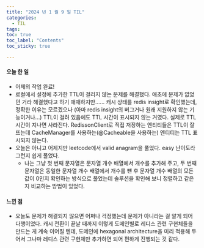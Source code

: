 ```yaml
---
title: "2024 년 1 월 9 일 TIL"
categories:
  - TIL
tags:
toc: true
toc_label: "Contents"
toc_sticky: true

---
```


#### 오늘 한 일

* 어제의 작업 완료!
* 로컬에서 설정에 추가한 TTL이 걸리지 않는 문제를 해결했다. 애초에 문제가 없었던 거라 해결했다고 하기 애매하지만...... 캐시 상태를 redis insight로 확인했는데, 정확한 이유는 모르겠으나 (아마 redis insight의 버그거나 원래 지원하지 않는 기능이거나...) TTL이 걸려 있음에도 TTL 시간이 표시되지 않는 거였다. 실제로 TTL 시간이 지나면 사라진다. RedissonClient로 직접 저장하는 엔티티들은 TTL이 잘 뜨는데 CacheManager를 사용하는(@Cacheable을 사용하는) 엔티티는 TTL 표시되지 않는다. 
* 오늘은 아니고 어제지만 leetcode에서 valid anagram을 풀었다. easy 난이도라 그런지 쉽게 풀었다.
  * 나는 그냥 첫 번째 문자열은 문자열 개수 배열에서 개수를 추가해 주고, 두 번째 문자열은 동일한 문자열 개수 배열에서 개수를 뺸 후 문자열 개수 배열의 모든 값이 0인지 확인하는 방식으로 풀었는데 솔루션을 확인해 보니 정렬하고 같은지 비교하는 방법이 있었다. 




#### 느낀 점

* 오늘도 문제가 해결되지 않으면 어쩌나 걱정했는데 문제가 아니라는 걸 알게 되어 다행이었다. 캐시 전환이 끝날 때까지 이렇게 도메인별로 레디스 관련 구현체들을 만드는 게 계속 이어질 텐데, 도메인에 hexagonal architecture을 미리 적용해 두어서 그나마 레디스 관련 구현체만 추가하면 되어 편하게 진행되는 것 같다. 